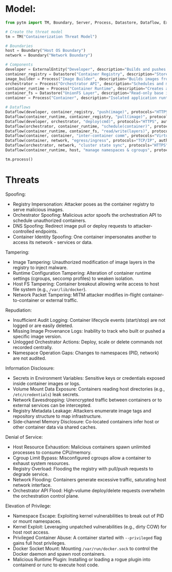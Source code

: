 # Model:
```python
from pytm import TM, Boundary, Server, Process, Datastore, Dataflow, ExternalEntity

# Create the threat model
tm = TM("Containerization Threat Model")

# Boundaries
host = Boundary("Host OS Boundary")
network = Boundary("Network Boundary")

# Components
developer = ExternalEntity("Developer", description="Builds and pushes container images")
container_registry = Datastore("Container Registry", description="Stores container images", boundary=network)
image_builder = Process("Image Builder", description="Builds images from Dockerfiles", boundary=host)
orchestrator = Process("Orchestrator API", description="Schedules and manages containers", boundary=host)
container_runtime = Process("Container Runtime", description="Creates and runs containers (runc/containerd)", boundary=host)
container_fs = Datastore("UnionFS Layer", description="Read-only base image + writable layers", boundary=host)
container = Process("Container", description="Isolated application runtime", boundary=host)

# Dataflows
Dataflow(developer, container_registry, "push(image)", protocols="HTTPS", auth="TLS client cert")
Dataflow(container_runtime, container_registry, "pull(image)", protocols="HTTPS", auth="TLS server cert")
Dataflow(developer, orchestrator, "deploy(cmd)", protocols="HTTPS", auth="Token")
Dataflow(orchestrator, container_runtime, "schedule(container)", protocols="gRPC", auth="mTLS")
Dataflow(container_runtime, container_fs, "read/write(layers)", protocols="Local FS")
Dataflow(container, container, "inter-container comm", protocols="Virtual Network")
Dataflow(container, network, "egress/ingress", protocols="TCP/IP", auth="None")
Dataflow(orchestrator, network, "cluster state sync", protocols="HTTPS", auth="mTLS")
Dataflow(container_runtime, host, "manage namespaces & cgroups", protocols="Kernel API", auth="root")

tm.process()
```

# Threats

Spoofing:
- Registry Impersonation: Attacker poses as the container registry to serve malicious images.   
- Orchestrator Spoofing: Malicious actor spoofs the orchestration API to schedule unauthorized containers.
- DNS Spoofing: Redirect image pull or deploy requests to attacker-controlled endpoints.
- Container Identity Spoofing: One container impersonates another to access its network - services or data.  

Tampering:
- Image Tampering: Unauthorized modification of image layers in the registry to inject malware. 
- Runtime Configuration Tampering: Alteration of container runtime settings (cgroups, seccomp profiles) to weaken isolation.
- Host FS Tampering: Container breakout allowing write access to host file system (e.g., `/var/lib/docker`).  
- Network Packet Tampering: MITM attacker modifies in-flight container-to-container or external traffic. 

Repudiation:
- Insufficient Audit Logging: Container lifecycle events (start/stop) are not logged or are easily deleted.
- Missing Image Provenance Logs: Inability to track who built or pushed a specific image version. 
- Unlogged Orchestrator Actions: Deploy, scale or delete commands not recorded centrally.
- Namespace Operation Gaps: Changes to namespaces (PID, network) are not audited.

Information Disclosure:
- Secrets in Environment Variables: Sensitive keys or credentials exposed inside container images or logs.  
- Volume Mount Data Exposure: Containers reading host directories (e.g., `/etc/credentials`) leak secrets.  
- Network Eavesdropping: Unencrypted traffic between containers or to external services can be intercepted.  
- Registry Metadata Leakage: Attackers enumerate image tags and repository structure to map infrastructure.
- Side‐channel Memory Disclosure: Co‑located containers infer host or other container data via shared caches.

Denial of Service:
- Host Resource Exhaustion: Malicious containers spawn unlimited processes to consume CPU/memory.  
- Cgroup Limit Bypass: Misconfigured cgroups allow a container to exhaust system resources.
- Registry Overload: Flooding the registry with pull/push requests to degrade service.
- Network Flooding: Containers generate excessive traffic, saturating host network interface.
- Orchestrator API Flood: High‐volume deploy/delete requests overwhelm the orchestration control plane.

Elevation of Privilege:
- Namespace Escape: Exploiting kernel vulnerabilities to break out of PID or mount namespaces.
- Kernel Exploit: Leveraging unpatched vulnerabilities (e.g., dirty COW) for host root access.
- Privileged Container Abuse: A container started with `--privileged` flag gains full host privileges.  
- Docker Socket Mount: Mounting `/var/run/docker.sock` to control the Docker daemon and spawn root containers. 
- Malicious Runtime Plugin: Installing or loading a rogue plugin into containerd or runc to execute host code.